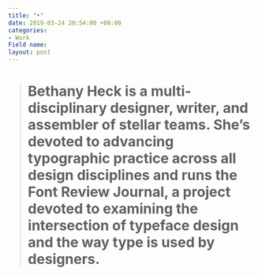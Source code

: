 ```yaml
---
title: "•"
date: 2019-03-24 20:54:00 +08:00
categories:
- Work
Field name: 
layout: post
---
```


> # Bethany Heck is a multi-disciplinary designer, writer, and assembler of stellar teams. She’s devoted to advancing typographic practice across all design disciplines and runs the Font Review Journal, a project devoted to examining the intersection of typeface design and the way type is used by designers.

<div class="whitespace"></div>